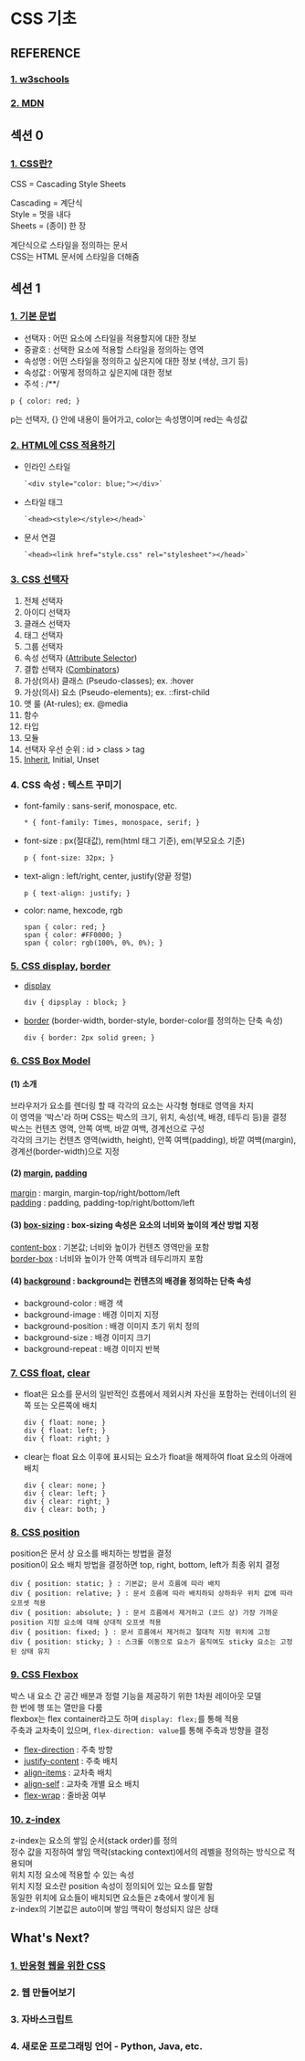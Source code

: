 # CSS 기초

## REFERENCE

### [1. w3schools](https://www.w3schools.com/css/default.asp)

### [2. MDN](https://developer.mozilla.org/en-US/docs/Web/CSS)

## 섹션 0

### [1. CSS란?](https://developer.mozilla.org/en-US/docs/Web/CSS)

CSS = Cascading Style Sheets </br>

Cascading = 계단식 </br>
Style = 멋을 내다 </br>
Sheets = (종이) 한 장 </br>

계단식으로 스타일을 정의하는 문서 </br>
CSS는 HTML 문서에 스타일을 더해줌

## 섹션 1

### [1. 기본 문법](https://www.w3schools.com/css/css_syntax.asp)

- 선택자 : 어떤 요소에 스타일을 적용할지에 대한 정보
- 중괄호 : 선택한 요소에 적용할 스타일을 정의하는 영역
- 속성명 : 어떤 스타일을 정의하고 싶은지에 대한 정보 (색상, 크기 등)
- 속성값 : 어떻게 정의하고 싶은지에 대한 정보
- 주석 : /\*\*/

```
p { color: red; }
```

p는 선택자, {} 안에 내용이 들어가고, color는 속성명이며 red는 속성값

### [2. HTML에 CSS 적용하기](https://www.w3schools.com/css/css_howto.asp)

- 인라인 스타일

  ```
  `<div style="color: blue;"></div>`
  ```

- 스타일 태그

  ```
  `<head><style></style></head>`
  ```

- 문서 연결

  ```
  `<head><link href="style.css" rel="stylesheet"></head>`
  ```

### [3. CSS 선택자](https://www.w3schools.com/cssref/css_selectors.php)

1. 전체 선택자
2. 아이디 선택자
3. 클래스 선택자
4. 태그 선택자
5. 그룹 선택자
6. 속성 선택자 ([Attribute Selector](https://developer.mozilla.org/en-US/docs/Web/CSS/Attribute_selectors))
7. 결합 선택자 ([Combinators](https://developer.mozilla.org/en-US/docs/Web/CSS/Adjacent_sibling_combinator))
8. 가상(의사) 클래스 (Pseudo-classes); ex. :hover
9. 가상(의사) 요소 (Pseudo-elements); ex. ::first-child
10. 앳 룰 (At-rules); ex. @media
11. 함수
12. 타입
13. 모듈
14. 선택자 우선 순위 : id > class > tag
15. [Inherit](https://www.w3.org/TR/CSS21/propidx.html), Initial, Unset

### 4. CSS 속성 : 텍스트 꾸미기

- font-family : sans-serif, monospace, etc.

  ```
  * { font-family: Times, monospace, serif; }
  ```

- font-size : px(절대값), rem(html 태그 기준), em(부모요소 기준)

  ```
  p { font-size: 32px; }
  ```

- text-align : left/right, center, justify(양끝 정렬)

  ```
  p { text-align: justify; }
  ```

- color: name, hexcode, rgb

  ```
  span { color: red; }
  span { color: #FF0000; }
  span { color: rgb(100%, 0%, 0%); }
  ```

### [5. CSS display](https://developer.mozilla.org/en-US/docs/Web/CSS/display), [border](https://developer.mozilla.org/en-US/docs/Web/CSS/border)

- <u>display</u>

  ```
  div { dipsplay : block; }
  ```

- <u>border</u> (border-width, border-style, border-color를 정의하는 단축 속성)

  ```
  div { border: 2px solid green; }
  ```

### [6. CSS Box Model](https://developer.mozilla.org/en-US/docs/Web/CSS/CSS_box_model/Introduction_to_the_CSS_box_model)

#### (1) 소개

브라우저가 요소를 렌더링 할 때 각각의 요소는 사각형 형태로 영역을 차지 </br>
이 영역을 '박스'라 하며 CSS는 박스의 크기, 위치, 속성(색, 배경, 테두리 등)을 결정 </br>
박스는 컨텐츠 영역, 안쪽 여백, 바깥 여백, 경계선으로 구성 </br>
각각의 크기는 컨텐츠 영역(width, height), 안쪽 여백(padding), 바깥 여백(margin), 경계선(border-width)으로 지정 </br>

#### (2) [margin](https://developer.mozilla.org/en-US/docs/Web/CSS/margin), [padding](https://developer.mozilla.org/en-US/docs/Web/CSS/padding)

<u>margin</u> : margin, margin-top/right/bottom/left </br>
<u>padding</u> : padding, padding-top/right/bottom/left

#### (3) [box-sizing](https://developer.mozilla.org/en-US/docs/Web/CSS/box-sizing) : box-sizing 속성은 요소의 너비와 높이의 계산 방법 지정

<u>content-box</u> : 기본값; 너비와 높이가 컨텐츠 영역만을 포함 </br>
<u>border-box</u> : 너비와 높이가 안쪽 여백과 테두리까지 포함

#### (4) [background](https://developer.mozilla.org/en-US/docs/Web/CSS/background) : background는 컨텐츠의 배경을 정의하는 단축 속성

- background-color : 배경 색
- background-image : 배경 이미지 지정
- background-position : 배경 이미지 초기 위치 정의
- background-size : 배경 이미지 크기
- background-repeat : 배경 이미지 반복

### [7. CSS float](https://developer.mozilla.org/en-US/docs/Web/CSS/float), [clear](https://developer.mozilla.org/en-US/docs/Web/CSS/clear)

- float은 요소를 문서의 일반적인 흐름에서 제외시켜 자신을 포함하는 컨테이너의 왼쪽 또는 오른쪽에 배치

  ```
  div { float: none; }
  div { float: left; }
  div { float: right; }
  ```

- clear는 float 요소 이후에 표시되는 요소가 float을 해제하여 float 요소의 아래에 배치

  ```
  div { clear: none; }
  div { clear: left; }
  div { clear: right; }
  div { clear: both; }
  ```

### [8. CSS position](https://developer.mozilla.org/en-US/docs/Web/CSS/position)

position은 문서 상 요소를 배치하는 방법을 결정 </br>
position이 요소 배치 방법을 결정하면 top, right, bottom, left가 최종 위치 결정 </br>

```
div { position: static; } : 기본값; 문서 흐름에 따라 배치
div { position: relative; } : 문서 흐름에 따라 배치하되 상하좌우 위치 값에 따라 오프셋 적용
div { position: absolute; } : 문서 흐름에서 제거하고 (코드 상) 가장 가까운 position 지정 요소에 대해 상대적 오프셋 적용
div { position: fixed; } : 문서 흐름에서 제거하고 절대적 지정 위치에 고정
div { position: sticky; } : 스크롤 이동으로 요소가 움직여도 sticky 요소는 고정된 상태 유지
```

### [9. CSS Flexbox](https://developer.mozilla.org/en-US/docs/Web/CSS/CSS_flexible_box_layout/Basic_concepts_of_flexbox)

박스 내 요소 간 공간 배분과 정렬 기능을 제공하기 위한 1차원 레이아웃 모델 </br>
한 번에 행 또는 열만을 다룸 </br>
flexbox는 flex container라고도 하며 `display: flex;`를 통해 적용 </br>
주축과 교차축이 있으며, `flex-direction: value`를 통해 주축과 방향을 결정 </br>

- [flex-direction](https://developer.mozilla.org/en-US/docs/Web/CSS/flex-direction) : 주축 방향
- [justify-content](https://developer.mozilla.org/en-US/docs/Web/CSS/justify-content) : 주축 배치
- [align-items](https://developer.mozilla.org/en-US/docs/Web/CSS/align-items) : 교차축 배치
- [align-self](https://developer.mozilla.org/en-US/docs/Web/CSS/align-self) : 교차축 개별 요소 배치
- [flex-wrap](https://developer.mozilla.org/en-US/docs/Web/CSS/flex-wrap) : 줄바꿈 여부

### [10. z-index](https://www.w3schools.com/css/css_z-index.asp)

z-index는 요소의 쌓임 순서(stack order)를 정의 </br>
정수 값을 지정하여 쌓임 맥락(stacking context)에서의 레벨을 정의하는 방식으로 적용되며 </br>
위치 지정 요소에 적용할 수 있는 속성 </br>
위치 지정 요소란 position 속성이 정의되어 있는 요소를 말함 </br>
동일한 위치에 요소들이 배치되면 요소들은 z축에서 쌓이게 됨 </br>
z-index의 기본값은 auto이며 쌓임 맥락이 형성되지 않은 상태

## What's Next?

### [1. 반응형 웹을 위한 CSS](https://www.freecodecamp.org/learn/2022/responsive-web-design/)

### 2. 웹 만들어보기

### 3. 자바스크립트

### 4. 새로운 프로그래밍 언어 - Python, Java, etc.

